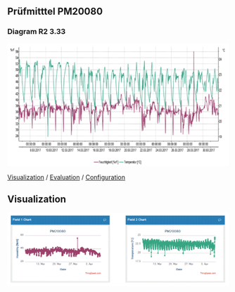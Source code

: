 ## Prüfmitttel PM20080

### Diagram R2 3.33

![Diagram](rawdata_diagram.PNG)

[Visualization](https://thingspeak.com/channels/263535) / [Evaluation](https://thingspeak.com/channels/264618) / [Configuration](https://thingspeak.com/channels/265494)

## Visualization

![Visualization](raw_data_visualization.gif)

